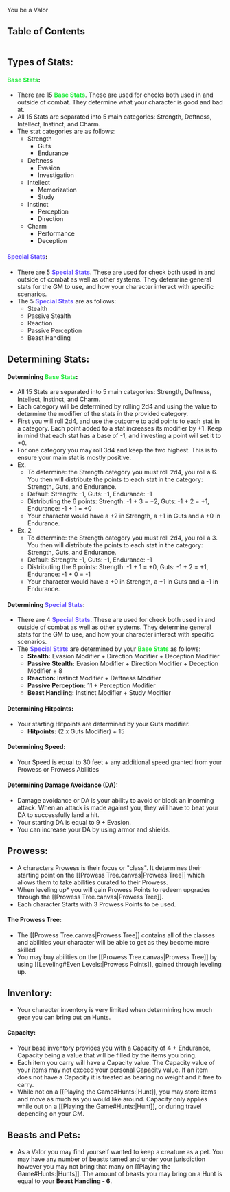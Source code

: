 You be a Valor
## Table of Contents
```table-of-contents
```
## Types of Stats:
#### <span style="font-weight:bold;color:rgb(33, 235, 60)"><span style="font-weight:bold;color:rgb(33, 235, 60)">Base Stats</span></span>:
- There are 15 <span style="font-weight:bold;color:rgb(33, 235, 60)">Base Stats</span>. These are used for checks both used in and outside of combat. They determine what your character is good and bad at.
- All 15 Stats are separated into 5 main categories: Strength, Deftness, Intellect, Instinct, and Charm.
- The stat categories are as follows:
	- Strength
		- Guts
		- Endurance
	- Deftness
		- Evasion
		- Investigation
	- Intellect
		- Memorization
		- Study
	- Instinct
		- Perception
		- Direction
	- Charm
		- Performance
		- Deception
#### <span style="font-weight:bold;color:rgb(102, 82, 255)">Special Stats</span>:
- There are 5 <span style="font-weight:bold;color:rgb(102, 82, 255)">Special Stats</span>. These are used for check both used in and outside of combat as well as other systems. They determine general stats for the GM to use, and how your character interact with specific scenarios. 
- The 5 <span style="font-weight:bold;color:rgb(102, 82, 255)">Special Stats</span> are as follows:
	- Stealth
	- Passive Stealth
	- Reaction
	- Passive Perception
	- Beast Handling
## Determining Stats:
#### Determining <span style="font-weight:bold;color:rgb(33, 235, 60)">Base Stats</span>:
- All 15 Stats are separated into 5 main categories: Strength, Deftness, Intellect, Instinct, and Charm.
- Each category will be determined by rolling 2d4 and using the value to determine the modifier of the stats in the provided category.
- First you will roll 2d4, and use the outcome to add points to each stat in a category. Each point added to a stat increases its modifier by +1. Keep in mind that each stat has a base of -1, and investing a point will set it to +0.
- For one category you may roll 3d4 and keep the two highest. This is to ensure your main stat is mostly positive. 
- Ex.
	- To determine: the Strength category you must roll 2d4, you roll a 6. You then will distribute the points to each stat in the category: Strength, Guts, and Endurance.
	- Default: Strength: -1, Guts: -1, Endurance: -1
	- Distributing the 6 points: Strength: -1 + 3 = +2, Guts: -1 + 2 = +1, Endurance: -1 + 1 = +0
	- Your character would have a +2 in Strength, a +1 in Guts and a +0 in Endurance. 
- Ex. 2
	- To determine: the Strength category you must roll 2d4, you roll a 3. You then will distribute the points to each stat in the category: Strength, Guts, and Endurance.
	- Default: Strength: -1, Guts: -1, Endurance: -1
	- Distributing the 6 points: Strength: -1 + 1 = +0, Guts: -1 + 2 = +1, Endurance: -1 + 0 = -1
	- Your character would have a +0 in Strength, a +1 in Guts and a -1 in Endurance. 
#### Determining <span style="font-weight:bold;color:rgb(102, 82, 255)">Special Stats</span>:
- There are 4 <span style="font-weight:bold;color:rgb(102, 82, 255)"><span style="font-weight:bold;color:rgb(102, 82, 255)">Special Stats</span></span>. These are used for check both used in and outside of combat as well as other systems. They determine general stats for the GM to use, and how your character interact with specific scenarios. 
- The <span style="font-weight:bold;color:rgb(102, 82, 255)">Special Stats</span> are determined by your <span style="font-weight:bold;color:rgb(33, 235, 60)">Base Stats</span> as follows:
	- **Stealth:** Evasion Modifier + Direction Modifier + Deception Modifier
	- **Passive Stealth:** Evasion Modifier + Direction Modifier + Deception Modifier + 8
	- **Reaction:** Instinct Modifier + Deftness Modifier
	- **Passive Perception:** 11 + Perception Modifier
	- **Beast Handling:** Instinct Modifier + Study Modifier
#### Determining Hitpoints:
- Your starting Hitpoints are determined by your Guts modifier.
	- **Hitpoints:** (2 x Guts Modifier) + 15
#### Determining Speed:
- Your Speed is equal to 30 feet + any additional speed granted from your Prowess or Prowess Abilities
#### Determining Damage Avoidance (DA):
- Damage avoidance or DA is your ability to avoid or block an incoming attack. When an attack is made against you, they will have to beat your DA to successfully land a hit. 
- Your starting DA is equal to 9 + Evasion.
- You can increase your DA by using armor and shields.
## Prowess:
- A characters Prowess is their focus or "class". It determines their starting point on the [[Prowess Tree.canvas|Prowess Tree]] which allows them to take abilities curated to their Prowess. 
- When leveling up* you will gain Prowess Points to redeem upgrades through the [[Prowess Tree.canvas|Prowess Tree]]. 
- Each character Starts with 3 Prowess Points to be used. 
#### The Prowess Tree:
- The [[Prowess Tree.canvas|Prowess Tree]] contains all of the classes and abilities your character will be able to get as they become more skilled
- You may buy abilities on the [[Prowess Tree.canvas|Prowess Tree]] by using [[Leveling#Even Levels:|Prowess Points]], gained through leveling up. 
## Inventory:
- Your character inventory is very limited when determining how much gear you can bring out on Hunts. 
#### Capacity:
- Your base inventory provides you with a Capacity of 4 + Endurance, Capacity being a value that will be filled by the items you bring.
- Each item you carry will have a Capacity value. The Capacity value of your items may not exceed your personal Capacity value. If an item does not have a Capacity it is treated as bearing no weight and it free to carry. 
- While not on a [[Playing the Game#Hunts:|Hunt]], you may store items and move as much as you would like around. Capacity only applies while out on a [[Playing the Game#Hunts:|Hunt]], or during travel depending on your GM.
## Beasts and Pets:
- As a Valor you may find yourself wanted to keep a creature as a pet. You may have any number of beasts tamed and under your jurisdiction however you may not bring that many on [[Playing the Game#Hunts:|Hunts]]. The amount of beasts you may bring on a Hunt is equal to your **Beast Handling - 6**.